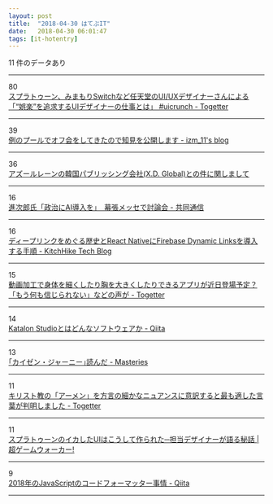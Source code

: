 ```yaml
---
layout: post
title:  "2018-04-30 はてぶIT"
date:   2018-04-30 06:01:47
tags: [it-hotentry]
---
```

11 件のデータあり

<hr><div class="row">
<div class="col-1"><span class="badge badge-pill badge-success h2">80</span></div>
<div class="col-11"><a href='https://togetter.com/li/1222263' target='_blank'>スプラトゥーン、みまもりSwitchなど任天堂のUI/UXデザイナーさんによる「“娯楽”を追求するUIデザイナーの仕事とは」 #uicrunch - Togetter</a></div>
</div>
<hr>
<div class="row">
<div class="col-1"><span class="badge badge-pill badge-success h2">39</span></div>
<div class="col-11"><a href='http://izm-11.hatenablog.com/entry/2018/04/29/225324' target='_blank'>例のプールでオフ会をしてきたので知見を公開します - izm_11's blog</a></div>
</div>
<hr>
<div class="row">
<div class="col-1"><span class="badge badge-pill badge-success h2">36</span></div>
<div class="col-11"><a href='https://www.evernote.com/shard/s491/sh/f09f0657-91db-41b9-b24e-6bc1fbed28a1/f883c82ee8e7f67994448a6aa07b9410' target='_blank'>アズールレーンの韓国パブリッシング会社(X.D. Global)との件に関しまして</a></div>
</div>
<hr>
<div class="row">
<div class="col-1"><span class="badge badge-pill badge-success h2">16</span></div>
<div class="col-11"><a href='https://this.kiji.is/363304831441732705' target='_blank'>進次郎氏「政治にAI導入を」　幕張メッセで討論会 - 共同通信</a></div>
</div>
<hr>
<div class="row">
<div class="col-1"><span class="badge badge-pill badge-success h2">16</span></div>
<div class="col-11"><a href='http://tech.kitchhike.com/entry/2018/04/29/222634' target='_blank'>ディープリンクをめぐる歴史とReact NativeにFirebase Dynamic Linksを導入する手順 - KitchHike Tech Blog</a></div>
</div>
<hr>
<div class="row">
<div class="col-1"><span class="badge badge-pill badge-success h2">15</span></div>
<div class="col-11"><a href='https://togetter.com/li/1222570' target='_blank'>動画加工で身体を細くしたり胸を大きくしたりできるアプリが近日登場予定？「もう何も信じられない」などの声が - Togetter</a></div>
</div>
<hr>
<div class="row">
<div class="col-1"><span class="badge badge-pill badge-success h2">14</span></div>
<div class="col-11"><a href='https://qiita.com/kazurayam/items/aece5d314f84893a0a14' target='_blank'>Katalon Studioとはどんなソフトウェアか - Qiita</a></div>
</div>
<hr>
<div class="row">
<div class="col-1"><span class="badge badge-pill badge-success h2">13</span></div>
<div class="col-11"><a href='https://papix.hatenablog.com/entry/2018/04/29/215533' target='_blank'>｢カイゼン・ジャーニー｣読んだ - Masteries</a></div>
</div>
<hr>
<div class="row">
<div class="col-1"><span class="badge badge-pill badge-success h2">11</span></div>
<div class="col-11"><a href='https://togetter.com/li/1222551' target='_blank'>キリスト教の「アーメン」を方言の細かなニュアンスに意訳すると最も適した言葉が判明しました - Togetter</a></div>
</div>
<hr>
<div class="row">
<div class="col-1"><span class="badge badge-pill badge-success h2">11</span></div>
<div class="col-11"><a href='http://gamewalker.link/column/ui-crunch-nintendo-splatoon/' target='_blank'>スプラトゥーンのイカしたUIはこうして作られた─担当デザイナーが語る秘話 | 超ゲームウォーカー!</a></div>
</div>
<hr>
<div class="row">
<div class="col-1"><span class="badge badge-pill badge-success h2">9</span></div>
<div class="col-11"><a href='https://qiita.com/shibukawa/items/c2f1bf8e5bb485252402' target='_blank'>2018年のJavaScriptのコードフォーマッター事情 - Qiita</a></div>
</div>
<hr>
